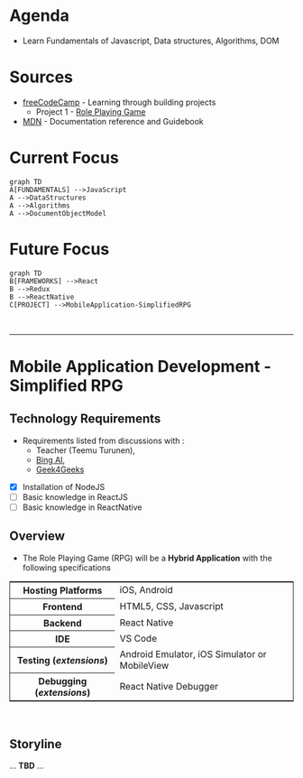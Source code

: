 # Agenda
 - Learn Fundamentals of Javascript, Data structures, Algorithms, DOM

# Sources
- [freeCodeCamp](https://www.freecodecamp.org/learn/javascript-algorithms-and-data-structures-v8/) - Learning through building projects
    - Project 1 - [Role Playing Game](fcc_role-playing-game)
- [MDN](https://developer.mozilla.org/en-US/docs/Web/JavaScript) - Documentation reference and Guidebook

# Current Focus
```mermaid
graph TD
A[FUNDAMENTALS] -->JavaScript
A -->DataStructures
A -->Algorithms
A -->DocumentObjectModel
```

# Future Focus
```mermaid
graph TD
B[FRAMEWORKS] -->React 
B -->Redux
B -->ReactNative
C[PROJECT] -->MobileApplication-SimplifiedRPG
```
<br>
<hr>

# Mobile Application Development - Simplified RPG
## Technology Requirements
- Requirements listed from discussions with :
    -   Teacher (Teemu Turunen), 
    -   [Bing AI](https://sl.bing.net/dEhXls9KsqO), 
    -   [Geek4Geeks](https://www.geeksforgeeks.org/introduction-react-native/?ref=lbp)

- [X] Installation of NodeJS
- [ ] Basic knowledge in ReactJS 
- [ ] Basic knowledge in ReactNative

## Overview
- The Role Playing Game (RPG) will be a **Hybrid Application** with the following specifications 

<table style="border: 1px solid; border-collapse: collapse;">
    <tr>
        <th>Hosting Platforms</th>
        <td>iOS, Android</td>
    </tr>
    <tr>
        <th>Frontend</th>
        <td>HTML5, CSS, Javascript</td>
    </tr>
    <tr>
        <th>Backend</th>
        <td>React Native</td>
    <tr>
    <tr>
        <th>IDE</th>
        <td>VS Code</td>
    </tr>
    <tr>
        <th>Testing (<i>extensions</i>)</th>
        <td>Android Emulator, iOS Simulator or MobileView</td>
    </tr>
    <tr>
        <th>Debugging (<i>extensions</i>)</th>
        <td>React Native Debugger</td>
    </tr>
</table>

<br>

## Storyline
... **TBD** ...
